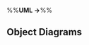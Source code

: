 <link rel="stylesheet" href="{{baseUrl}}/css/textbook.css">

<div class="website-content">

%%**UML →**%%

## Object Diagrams

<div id="main">

<include src="introduction/embed.md" />
<include src="objects/embed.md" />
<include src="associations/what/embed.md" />

</div>

</div>
